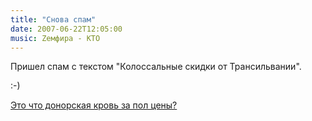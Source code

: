 ```yaml
---
title: "Снова спам"
date: 2007-06-22T12:05:00
music: Zемфира - KTO
---
```


Пришел спам с текстом "Колоссальные скидки от Трансильвании".

:-)

<A href="http://transilvania666.narod.ru/">Это что донорская кровь за пол цены?

</A>
